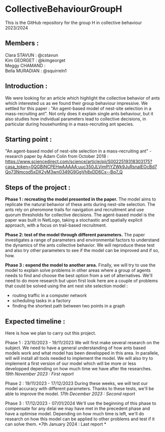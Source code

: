 # CollectiveBehaviourGroupH
This is the GitHub repository for the group H in collective behaviour 2023/2024


## Members : 
Clara STAVUN : @cstavun  
Kim GEORGET : @kimgeorget  
Meggy CHAMAND :  
Bella MURADIAN : @squirreln1


## Introduction : 
We were looking for an article which highlight the collective behavior of ants which interested us as we found their group behaviour impressive. We settled for this paper : "An agent-based model of nest-site selection in a mass-recruiting ant". Not only does it explain single ants behaviour, but it also studies how individual parameters lead to collective decisions, in particular during househunting in a mass-recruting ant species. 


## Starting point :
"An agent-based model of nest-site selection in a mass-recruiting ant" - research paper by Adam Colin from October 2018 : 
https://www.sciencedirect.com/science/article/pii/S0022519318303175?casa_token=0QGBiNCPEHwAAAAA:uuc350JLVjmPiYZWk9JuRsnalEOcBd7Qo73Nmcod5xDX2yM3wn0349G9GgVh8xDD6Cx--Bq7_Q


## Steps of the project : 
**Phase 1 : recreating the model presented in the paper.** 
The model aims to replicate the natural behavior of these ants during nest-site selection. The ants rely on pheromone trails for navigation and recruitment and use quorum thresholds for collective decisions. The agent-based model is the paper was built in NetLogo, taking a stochastic and spatially explicit approach, with a focus on trail-based recruitment. 

**Phase 2:  test of the model through different parameters.**
The paper investigates a range of parameters and environmental factors to understand the dynamics of the ants collective behavior. We will reproduce these test and also try other parameters to see if the model can be improved and if so, how.

**Phase 3 : expend the model to another area.**
Finally, we will try to use the model to explain solve problems in other areas where a group of agents needs to find and choose the best option from a set of alternatives. We'll need to do more research but upon first look here are a couple of problems that could be solved using the ant nest site selection model : 
- routing traffic in a computer network
- scheduling tasks in a factory
- finding the shortest path between two points in a graph



## Expected timeline :

Here is how we plan to carry out this project.

Phase 1 : 23/10/2023 - 19/11/2023
We will first make several research on the subject. We need to have a general understanding of how ants based models work and what model has been developped in this area. In parallele, will will install all tools needed to implement the model.
We will also try to implement a first version of our model which will be more or less developped depending on how much time we have after the researches. 
*19th November 2023 : First report* 

Phase 2 : 19/11/2023 - 17/12/2023
During these weeks, we will test our model accuracy with different parameters. Thanks to these tests, we'll be able to improve the model.
*17th December 2023 : Second report* 

Phase 3 : 17/12/2023 - 07/01/2024
We'll use the beginning of this phase to compensate for any delai we may have met in the precedent phase and have a optimise model.
Depending on how much time is left, we'll do research on how this model can be applied to other problems and test if it can solve them.
*7th January 2024 : Last report *



